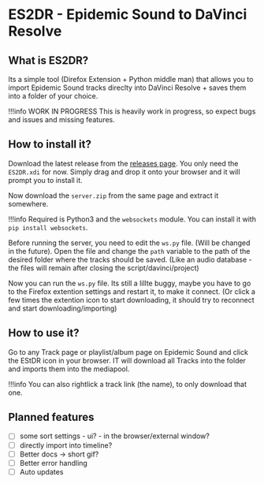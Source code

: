 # ES2DR - Epidemic Sound to DaVinci Resolve

## What is ES2DR?

Its a simple tool (Direfox Extension + Python middle man) that allows you to import Epidemic Sound tracks direclty into DaVinci Resolve + saves them into a folder of your choice.

!!!info WORK IN PROGRESS
    This is heavily work in progress, so expect bugs and issues and missing features.

## How to install it?

Download the latest release from the [releases page](https://github.com/Dschogo/ES2DR/releases).
You only need the `ES2DR.xdi` for now.
Simply drag and drop it onto your browser and it will prompt you to install it.

Now download the `server.zip` from the same page and extract it somewhere.

!!!info
    Required is Python3 and the `websockets` module. You can install it with `pip install websockets`.

Before running the server, you need to edit the `ws.py` file. (Will be changed in the future).
Open the file and change the `path` variable to the path of the desired folder where the tracks should be saved. (Like an audio database - the files will remain after closing the script/davinci/project)

Now you can run the `ws.py` file. Its still a lillte buggy, maybe you have to go to the Firefox extention settings and restart it, to make it connect. (Or click a few times the extention icon to start downloading, it should try to reconnect and start downloading/importing)

## How to use it?

Go to any Track page or playlist/album page on Epidemic Sound and click the EStDR icon in your browser. IT will download all Tracks into the folder and imports them into the mediapool.

!!!info
    You can also rightlick a track link (the name), to only download that one.

## Planned features

- [ ] some sort settings - ui? - in the browser/external window?
- [ ] directly import into timeline?
- [ ] Better docs -> short gif?
- [ ] Better error handling
- [ ] Auto updates
